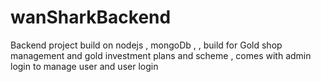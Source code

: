 # wanSharkBackend
Backend project build on nodejs ,  mongoDb ,  , build for Gold shop management and gold investment plans and scheme , comes with admin login to manage user and user login
